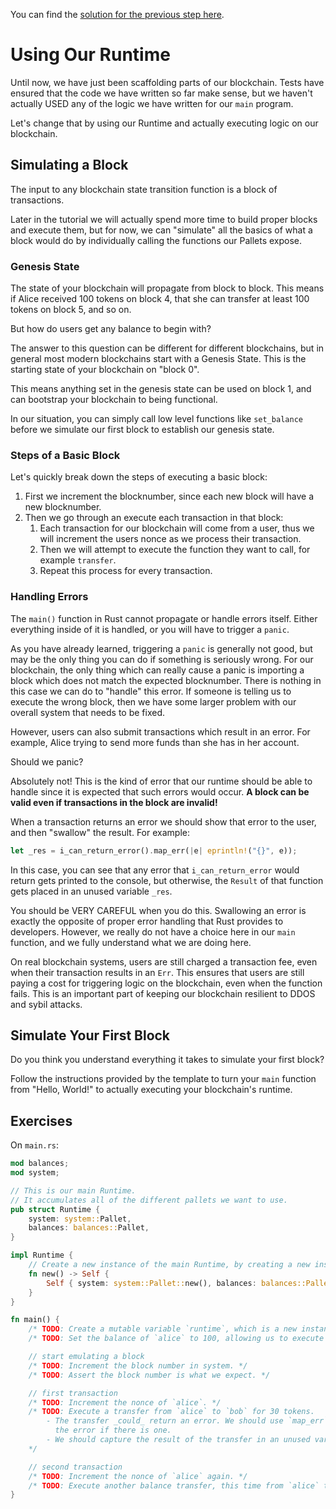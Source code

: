 You can find the [solution for the previous step here](https://gist.github.com/nomadbitcoin/e5f04fe5925df501f7760f18b45b78cb).

# Using Our Runtime

Until now, we have just been scaffolding parts of our blockchain. Tests have ensured that the code we have written so far make sense, but we haven't actually USED any of the logic we have written for our `main` program.

Let's change that by using our Runtime and actually executing logic on our blockchain.

## Simulating a Block

The input to any blockchain state transition function is a block of transactions.

Later in the tutorial we will actually spend more time to build proper blocks and execute them, but for now, we can "simulate" all the basics of what a block would do by individually calling the functions our Pallets expose.

### Genesis State

The state of your blockchain will propagate from block to block. This means if Alice received 100 tokens on block 4, that she can transfer at least 100 tokens on block 5, and so on.

But how do users get any balance to begin with?

The answer to this question can be different for different blockchains, but in general most modern blockchains start with a Genesis State. This is the starting state of your blockchain on "block 0".

This means anything set in the genesis state can be used on block 1, and can bootstrap your blockchain to being functional.

In our situation, you can simply call low level functions like `set_balance` before we simulate our first block to establish our genesis state.

### Steps of a Basic Block

Let's quickly break down the steps of executing a basic block:

1. First we increment the blocknumber, since each new block will have a new blocknumber.
2. Then we go through an execute each transaction in that block:
	1. Each transaction for our blockchain will come from a user, thus we will increment the users nonce as we process their transaction.
	2. Then we will attempt to execute the function they want to call, for example `transfer`.
	3. Repeat this process for every transaction.

### Handling Errors

The `main()` function in Rust cannot propagate or handle errors itself. Either everything inside of it is handled, or you will have to trigger a `panic`.

As you have already learned, triggering a `panic` is generally not good, but may be the only thing you can do if something is seriously wrong. For our blockchain, the only thing which can really cause a panic is importing a block which does not match the expected blocknumber. There is nothing in this case we can do to "handle" this error. If someone is telling us to execute the wrong block, then we have some larger problem with our overall system that needs to be fixed.

However, users can also submit transactions which result in an error. For example, Alice trying to send more funds than she has in her account.

Should we panic?

Absolutely not! This is the kind of error that our runtime should be able to handle since it is expected that such errors would occur. **A block can be valid even if transactions in the block are invalid!**

When a transaction returns an error we should show that error to the user, and then "swallow" the result. For example:

```rust
let _res = i_can_return_error().map_err(|e| eprintln!("{}", e));
```

In this case, you can see that any error that `i_can_return_error` would return gets printed to the console, but otherwise, the `Result` of that function gets placed in an unused variable `_res`.

You should be VERY CAREFUL when you do this. Swallowing an error is exactly the opposite of proper error handling that Rust provides to developers. However, we really do not have a choice here in our `main` function, and we fully understand what we are doing here.

On real blockchain systems, users are still charged a transaction fee, even when their transaction results in an `Err`. This ensures that users are still paying a cost for triggering logic on the blockchain, even when the function fails. This is an important part of keeping our blockchain resilient to DDOS and sybil attacks.

## Simulate Your First Block

Do you think you understand everything it takes to simulate your first block?

Follow the instructions provided by the template to turn your `main` function from "Hello, World!" to actually executing your blockchain's runtime.

## Exercises

On `main.rs`:

```rust
mod balances;
mod system;

// This is our main Runtime.
// It accumulates all of the different pallets we want to use.
pub struct Runtime {
	system: system::Pallet,
	balances: balances::Pallet,
}

impl Runtime {
	// Create a new instance of the main Runtime, by creating a new instance of each pallet.
	fn new() -> Self {
		Self { system: system::Pallet::new(), balances: balances::Pallet::new() }
	}
}

fn main() {
	/* TODO: Create a mutable variable `runtime`, which is a new instance of `Runtime`. */
	/* TODO: Set the balance of `alice` to 100, allowing us to execute other transactions. */

	// start emulating a block
	/* TODO: Increment the block number in system. */
	/* TODO: Assert the block number is what we expect. */

	// first transaction
	/* TODO: Increment the nonce of `alice`. */
	/* TODO: Execute a transfer from `alice` to `bob` for 30 tokens.
		- The transfer _could_ return an error. We should use `map_err` to print
		  the error if there is one.
		- We should capture the result of the transfer in an unused variable like `_res`.
	*/

	// second transaction
	/* TODO: Increment the nonce of `alice` again. */
	/* TODO: Execute another balance transfer, this time from `alice` to `charlie` for 20. */
}
```